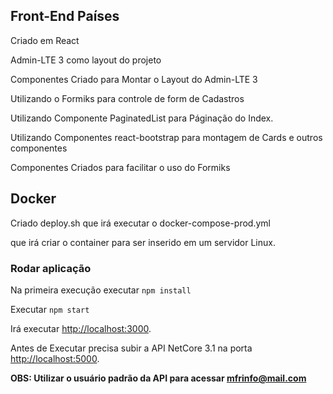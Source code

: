## Front-End Países

Criado em React

Admin-LTE 3 como layout do projeto

Componentes Criado para Montar o Layout do Admin-LTE 3

Utilizando o Formiks para controle de form de Cadastros

Utilizando Componente PaginatedList para Páginação do Index.

Utilizando Componentes react-bootstrap para montagem de Cards e outros componentes

Componentes Criados para facilitar o uso do Formiks

## Docker

Criado deploy.sh que irá executar o docker-compose-prod.yml

que irá criar o container para ser inserido em um servidor Linux.

### Rodar aplicação

Na primeira execução executar `npm install` 

Executar `npm start`

Irá executar [http://localhost:3000](http://localhost:3000).

Antes de Executar precisa subir a API NetCore 3.1 na porta [http://localhost:5000](http://localhost:5000).

**OBS: Utilizar o usuário padrão da API para acessar mfrinfo@mail.com**
